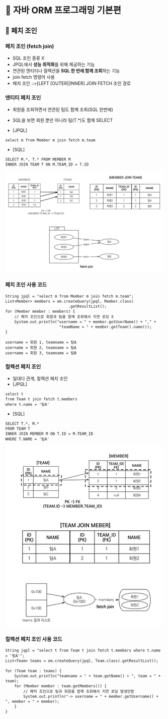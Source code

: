 # :book: 자바 ORM 프로그래밍 기본편

## :pushpin: 페치 조인

### 페치 조인 (fetch join)
- SQL 조인 종류 X
- JPQL에서 **성능 최적화**를 위해 제공하는 기능
- 연관된 엔티티나 컬렉션을 **SQL 한 번에 함께 조회**하는 기능
- join fetch 명령어 사용
- 페치 조인 ::=[LEFT [OUTER]|INNER] JOIN FETCH 조인 경로


### 엔티티 페치 조인
- 회원을 조회하면서 연관된 팀도 함께 조회(SQL 한번에)
- SQL을 보면 회원 뿐만 아니라 팀(T.*)도 함께 SELECT

- [JPQL]
````
select m from Member m join fetch m.team
````

- [SQL]
```
SELECT M.*, T.* FROM MEMBER M
INNER JOIN TEAM T ON M.TEAM_ID = T.ID
```

![](./image/페치조인.png)


### 페치 조인 사용 코드
````
String jpql = "select m from Member m join fetch m.team";
List<Member> members = em.createQuery(jpql, Member.class)
                            .getResultList();
for (Member member : members) {
    // 페치 조인으로 회원과 팀을 함께 조회해서 지연 로딩 X
    System.out.println("username = " + member.getUserName() + "," + 
                        "teamName = " + member.getTeam().name());
}

username = 회원 1, teamname = 팀A
username = 회원 2, teamname = 팀A
username = 회원 3, teamname = 팀B
````

### 컬렉션 페치 조인
- 일대다 관계, 컬렉션 페치 조인
- [JPQL]
```
select t
from Team t join fetch t.members
where t.name = '팀A'
```

- [SQL]
```
SELECT T.*, M.*
FROM TEAM T
INNER JOIN MEMBER M ON T.ID = M.TEAM_ID
WHERE T.NAME = '팀A'
```

![](./image/컬렉션페치조인.png)


### 컬렉션 페치 조인 사용 코드
```
String jqpl = "select t from Team t join fetch t.members where t.name = '팀A'";
List<Team> teams = em.createQuery(jpql, Team.class).getResultList();

for (Team team : teams) {
    System.out.println("teamname = " + team.getName() + ", team = " + team);
    for (Member member : team.getMembers()) {
        // 페치 조인으로 팀과 회원을 함께 조회해서 지연 로딩 발생안함
        System.out.println("-> username = " + member.getUsername() + ", member = " + member);
    }
}
```